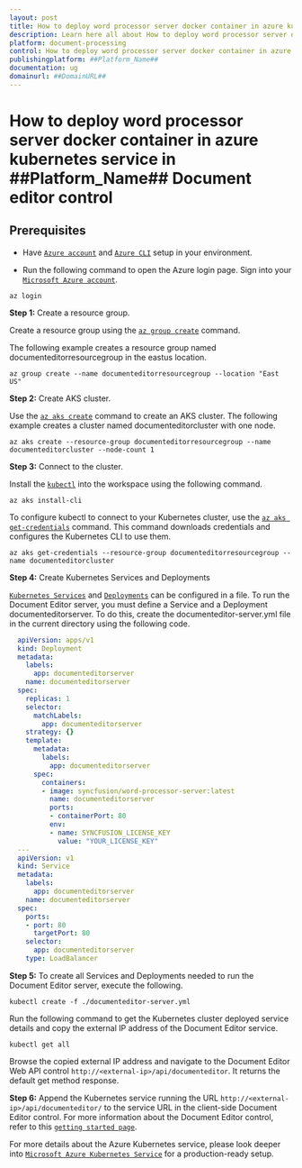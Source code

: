 ```yaml
---
layout: post
title: How to deploy word processor server docker container in azure kubernetes service in ##Platform_Name## Document editor control | Syncfusion
description: Learn here all about How to deploy word processor server docker container in azure kubernetes service in Syncfusion ##Platform_Name## Document editor control of Syncfusion Essential JS 2 and more.
platform: document-processing
control: How to deploy word processor server docker container in azure kubernetes service 
publishingplatform: ##Platform_Name##
documentation: ug
domainurl: ##DomainURL##
---
```

# How to deploy word processor server docker container in azure kubernetes service in ##Platform_Name## Document editor control

## Prerequisites

* Have [`Azure account`](https://azure.microsoft.com/en-gb/) and [`Azure CLI`](https://docs.microsoft.com/en-us/cli/azure/?view=azure-cli-latest) setup in your environment.

* Run the following command to open the Azure login page. Sign into your [`Microsoft Azure account`](https://azure.microsoft.com/en-gb/).

```
az login
```

**Step 1:** Create a resource group.

Create a resource group using the [`az group create`](https://docs.microsoft.com/en-us/cli/azure/group#az-group-create) command.

The following example creates a resource group named documenteditorresourcegroup in the eastus location.

```
az group create --name documenteditorresourcegroup --location "East US"
```

**Step 2:** Create AKS cluster.

Use the [`az aks create`](https://docs.microsoft.com/en-us/cli/azure/aks?view=azure-cli-latest#az-aks-create) command to create an AKS cluster. The following example creates a cluster named documenteditorcluster with one node.

```
az aks create --resource-group documenteditorresourcegroup --name documenteditorcluster --node-count 1
```

**Step 3:** Connect to the cluster.

Install the [`kubectl`](https://kubernetes.io/docs/reference/kubectl/kubectl/) into the workspace using the following command.

```
az aks install-cli
```

To configure kubectl to connect to your Kubernetes cluster, use the [`az aks get-credentials`](https://docs.microsoft.com/en-us/cli/azure/aks?view=azure-cli-latest#az-aks-get-credentials) command. This command downloads credentials and configures the Kubernetes CLI to use them.

```
az aks get-credentials --resource-group documenteditorresourcegroup --name documenteditorcluster
```

**Step 4:** Create Kubernetes Services and Deployments

[`Kubernetes Services`](https://kubernetes.io/docs/concepts/services-networking/service/) and [`Deployments`](https://kubernetes.io/docs/concepts/workloads/controllers/deployment/) can be configured in a file. To run the Document Editor server, you must define a Service and a Deployment documenteditorserver. To do this, create the documenteditor-server.yml file in the current directory using the following code.

```yaml
  apiVersion: apps/v1
  kind: Deployment
  metadata:
    labels:
      app: documenteditorserver
    name: documenteditorserver
  spec:
    replicas: 1
    selector:
      matchLabels:
        app: documenteditorserver
    strategy: {}
    template:
      metadata:
        labels:
          app: documenteditorserver
      spec:
        containers:
        - image: syncfusion/word-processor-server:latest
          name: documenteditorserver
          ports:
          - containerPort: 80
          env:
          - name: SYNCFUSION_LICENSE_KEY
            value: "YOUR_LICENSE_KEY"
  ---
  apiVersion: v1
  kind: Service
  metadata:
    labels:
      app: documenteditorserver
    name: documenteditorserver
  spec:
    ports:
    - port: 80
      targetPort: 80
    selector:
      app: documenteditorserver
    type: LoadBalancer
```

**Step 5:** To create all Services and Deployments needed to run the Document Editor server, execute the following.

```console
kubectl create -f ./documenteditor-server.yml
```

Run the following command to get the Kubernetes cluster deployed service details and copy the external IP address of the Document Editor service.

```console
kubectl get all
```

Browse the copied external IP address and navigate to the Document Editor Web API control `http://<external-ip>/api/documenteditor`. It returns the default get method response.

**Step 6:** Append the Kubernetes service running the URL `http://<external-ip>/api/documenteditor/` to the service URL in the client-side Document Editor control. For more information about the Document Editor control, refer to this [`getting started page`](../../document-editor/getting-started.md).

For more details about the Azure Kubernetes service, please look deeper into [`Microsoft Azure Kubernetes Service`](https://docs.microsoft.com/en-us/azure/aks/kubernetes-walkthrough) for a production-ready setup.
